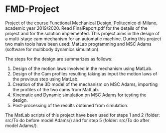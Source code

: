 # FMD-Project
Project of the course Functional Mechanical Design, Politecnico di Milano, academic year 2019/2020. Read FinalReport.pdf for the details of the project and for the solution implemented. This project aims in the design of a multi-stage cam mechanism for an automatic machine. During this project two main tools have been used: MatLab programming and MSC Adams (software for multibody dynamics simulation). 

The steps for the design are summarizes as follows:
1. Design of the motion laws involved in the mechanism using MatLab.
2. Design of the Cam profiles resulting taking as input the motion laws of the previous step using MatLab.
3. Creation of the 3D model of the mechanism on MSC Adams, importing the profiles of the two cams from MatLab.
4. Kinematic and Dynamic simulation on MSC Adams for testing the design.
5. Post-processing of the results obtained from simulation.

The MatLab scripts of this project have been used for steps 1 and 2 (folder: src/To do before model Adams/) and for step 5 (folder: src/To do after model Adams/).
